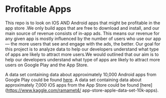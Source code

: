 # Profitable Apps

This repo is to look on IOS AND Android apps that might be profitable in the app store .We only build apps that are free to download and install, and our main source of revenue consists of in-app ads. This means our revenue for any given app is mostly influenced by the number of users who use our app — the more users that see and engage with the ads, the better. Our goal for this project is to analyze data to help our developers understand what type of apps are likely to attract more users.We would outlined that our aim is to help our developers understand what type of apps are likely to attract more users on Google Play and the App Store. 

A data set containing data about approximately 10,000 Android apps from Google Play could be found [here](https://www.kaggle.com/lava18/google-play-store-apps).
A data set containing data about approximately 7,000 iOS apps from the App Store could be found [here](https://www.kaggle.com/ramamet4/
app-store-apple-data-set-10k-apps).
